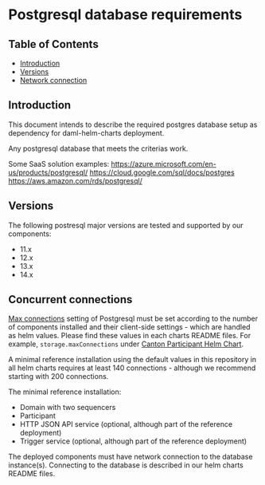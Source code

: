 # Postgresql database requirements

## Table of Contents

- [Introduction](#introduction)
- [Versions](#versions)
- [Network connection](#network-connection)

## Introduction

This document intends to describe the required postgres database setup as dependency for daml-helm-charts deployment.

Any postgresql database that meets the criterias work. 

Some SaaS solution examples:
https://azure.microsoft.com/en-us/products/postgresql/
https://cloud.google.com/sql/docs/postgres
https://aws.amazon.com/rds/postgresql/

## Versions

The following postresql major versions are tested and supported by our components:
- 11.x
- 12.x
- 13.x
- 14.x

## Concurrent connections

[Max connections](https://www.postgresql.org/docs/14/runtime-config-connection.html#GUC-MAX-CONNECTIONS) setting of Postgresql must be set according to the number of components installed and their client-side settings - which are handled as helm values. Please find these values in each charts README files. For example, `storage.maxConnections` under [Canton Participant Helm Chart](https://github.com/digital-asset/daml-helm-charts/tree/main/charts/canton-participant#participant-configuration).


A minimal reference installation using the default values in this repository in all helm charts requires at least 140 connections - although we recommend starting with 200 connections.

The minimal reference installation:
- Domain with two sequencers
- Participant
- HTTP JSON API service (optional, although part of the reference deployment)
- Trigger service (optional, although part of the reference deployment)


The deployed components must have network connection to the database instance(s).
Connecting to the database is described in our helm charts README files.